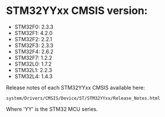 # STM32YYxx CMSIS version:

  * STM32F0: 2.3.3
  * STM32F1: 4.2.0
  * STM32F2: 2.2.1
  * STM32F3: 2.3.3
  * STM32F4: 2.6.2
  * STM32F7: 1.2.2
  * STM32L0: 1.7.2
  * STM32L1: 2.2.3
  * STM32L4: 1.4.3

Release notes of each STM32YYxx CMSIS available here:

`system/Drivers/CMSIS/Device/ST/STM32YYxx/Release_Notes.html`

Where 'YY' is the STM32 MCU series.
